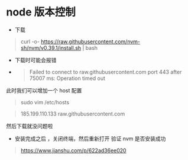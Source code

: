 # node 版本控制

* 下载

>  curl -o- https://raw.githubusercontent.com/nvm-sh/nvm/v0.39.1/install.sh | bash

* 下载时可能会报错
* > Failed to connect to raw.githubusercontent.com port 443 after 75007 ms: Operation timed out

此时我们可以增加一个 host 配置

> sudo vim /etc/hosts

> 185.199.110.133 raw.githubusercontent.com

然后下载就没问题啦

* 安装完成之后 ，关闭终端，然后重新打开 验证 nvm 是否安装成功

> https://www.jianshu.com/p/622ad36ee020
